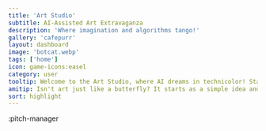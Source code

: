 ```yaml
---
title: 'Art Studio'
subtitle: AI-Assisted Art Extravaganza
description: 'Where imagination and algorithms tango!'
gallery: 'cafepurr'
layout: dashboard
image: 'botcat.webp'
tags: ['home']
icon: game-icons:easel
category: user
tooltip: Welcome to the Art Studio, where AI dreams in technicolor! Start with a "Pitch" phrase, add your own creative touch, then unleash the AI to complete your masterpiece. Who knows, you might find your inner Picasso—but you will always create something original and new.
amitip: Isn't art just like a butterfly? It starts as a simple idea and metamorphoses into something beautiful! Try the Dream Generator, maybe you'll unlock the secret jellybean achievement. (Oops, maybe I wasn't supposed to say that. Heehee) 🦋🎨
sort: highlight
---
```



:pitch-manager
